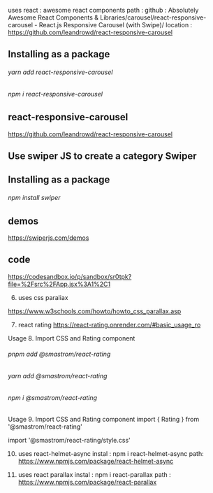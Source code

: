 uses react : awesome react components
path : github : Absolutely Awesome React Components & Libraries/carousel/react-responsive-carousel - React.js Responsive Carousel (with Swipe)/
location : <a href='https://github.com/leandrowd/react-responsive-carousel'> https://github.com/leandrowd/react-responsive-carousel</a>
 
 <h2>Installing as a package</h2>
 <h6>yarn add react-responsive-carousel </h6>
 <h6>npm i react-responsive-carousel </h6>

 <h2>react-responsive-carousel</h2>
  <a href='https://github.com/leandrowd/react-responsive-carousel'> https://github.com/leandrowd/react-responsive-carousel</a>

 <h2>Use swiper JS to create a category Swiper</h2>

 <h2>Installing as a package</h2>
 <h6>npm install swiper</h6>
 
 <h2>demos</h2>

  <a href='https://swiperjs.com/demos'> https://swiperjs.com/demos</a>

 <h2>code</h2>

  <a href='https://codesandbox.io/p/sandbox/sr0tpk?file=%2Fsrc%2FApp.jsx%3A1%2C1'> https://codesandbox.io/p/sandbox/sr0tpk?file=%2Fsrc%2FApp.jsx%3A1%2C1</a>

6. uses css paraliax

  <a href='https://www.w3schools.com/howto/howto_css_parallax.asp'>https://www.w3schools.com/howto/howto_css_parallax.asp</a>

  7. react rating
  <a href='https://react-rating.onrender.com/#basic_usage_ro'>https://react-rating.onrender.com/#basic_usage_ro</a>

 Usage
8. Import CSS and Rating component
   <h6>pnpm add @smastrom/react-rating</h6>
   <h6>yarn add @smastrom/react-rating</h6>
   <h6>npm i @smastrom/react-rating</h6>

   Usage
9. Import CSS and Rating component
import { Rating } from '@smastrom/react-rating'

import '@smastrom/react-rating/style.css'

10. uses react-helmet-async
instal : npm i react-helmet-async
path:
<a href='https://www.npmjs.com/package/react-helmet-async' >https://www.npmjs.com/package/react-helmet-async</a>

11. uses react parallax
instal : npm i react-parallax
path :
<a href='https://www.npmjs.com/package/react-parallax' >https://www.npmjs.com/package/react-parallax</a>
